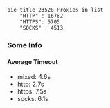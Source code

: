 
```mermaid
pie title 23528 Proxies in list
    "HTTP" : 16782
    "HTTPS": 5705
    "SOCKS" : 4513
```

### Some Info
#### Average Timeout

- mixed: 4.6s
- http: 2.7s
- https: 7.5s
- socks: 6.1s